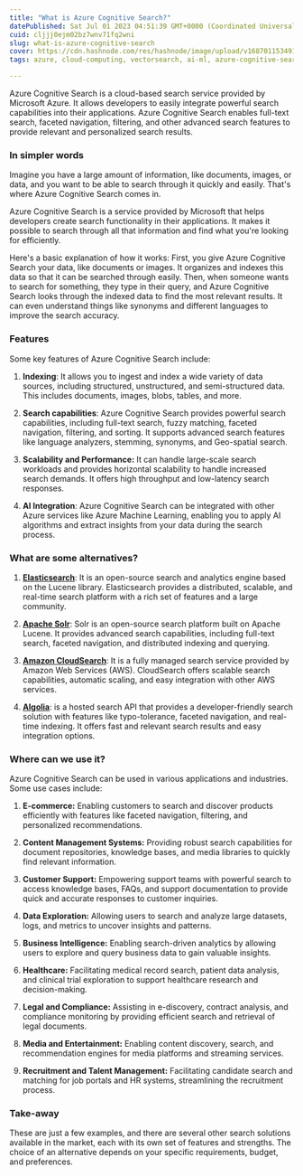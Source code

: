 ```yaml
---
title: "What is Azure Cognitive Search?"
datePublished: Sat Jul 01 2023 04:51:39 GMT+0000 (Coordinated Universal Time)
cuid: cljjj0ejm02bz7wnv71fq2wni
slug: what-is-azure-cognitive-search
cover: https://cdn.hashnode.com/res/hashnode/image/upload/v1687011534914/38b97972-f62a-42ab-acf2-8c2ff14b64c3.png
tags: azure, cloud-computing, vectorsearch, ai-ml, azure-cognitive-search

---
```


Azure Cognitive Search is a cloud-based search service provided by Microsoft Azure. It allows developers to easily integrate powerful search capabilities into their applications. Azure Cognitive Search enables full-text search, faceted navigation, filtering, and other advanced search features to provide relevant and personalized search results.

### In simpler words

Imagine you have a large amount of information, like documents, images, or data, and you want to be able to search through it quickly and easily. That's where Azure Cognitive Search comes in.

Azure Cognitive Search is a service provided by Microsoft that helps developers create search functionality in their applications. It makes it possible to search through all that information and find what you're looking for efficiently.

Here's a basic explanation of how it works: First, you give Azure Cognitive Search your data, like documents or images. It organizes and indexes this data so that it can be searched through easily. Then, when someone wants to search for something, they type in their query, and Azure Cognitive Search looks through the indexed data to find the most relevant results. It can even understand things like synonyms and different languages to improve the search accuracy.

### Features

Some key features of Azure Cognitive Search include:

1. **Indexing**: It allows you to ingest and index a wide variety of data sources, including structured, unstructured, and semi-structured data. This includes documents, images, blobs, tables, and more.
    
2. **Search capabilities**: Azure Cognitive Search provides powerful search capabilities, including full-text search, fuzzy matching, faceted navigation, filtering, and sorting. It supports advanced search features like language analyzers, stemming, synonyms, and Geo-spatial search.
    
3. **Scalability and Performance:** It can handle large-scale search workloads and provides horizontal scalability to handle increased search demands. It offers high throughput and low-latency search responses.
    
4. **AI Integration**: Azure Cognitive Search can be integrated with other Azure services like Azure Machine Learning, enabling you to apply AI algorithms and extract insights from your data during the search process.
    

### What are some alternatives?

1. [**Elasticsearch**](https://www.elastic.co/elasticsearch/): It is an open-source search and analytics engine based on the Lucene library. Elasticsearch provides a distributed, scalable, and real-time search platform with a rich set of features and a large community.
    
2. [**Apache Solr**](https://solr.apache.org/): Solr is an open-source search platform built on Apache Lucene. It provides advanced search capabilities, including full-text search, faceted navigation, and distributed indexing and querying.
    
3. [**Amazon CloudSearch**](https://aws.amazon.com/cloudsearch/): It is a fully managed search service provided by Amazon Web Services (AWS). CloudSearch offers scalable search capabilities, automatic scaling, and easy integration with other AWS services.
    
4. [**Algolia**](https://www.algolia.com/pricing/): is a hosted search API that provides a developer-friendly search solution with features like typo-tolerance, faceted navigation, and real-time indexing. It offers fast and relevant search results and easy integration options.
    

### Where can we use it?

Azure Cognitive Search can be used in various applications and industries. Some use cases include:

1. **E-commerce:** Enabling customers to search and discover products efficiently with features like faceted navigation, filtering, and personalized recommendations.
    
2. **Content Management Systems:** Providing robust search capabilities for document repositories, knowledge bases, and media libraries to quickly find relevant information.
    
3. **Customer Support:** Empowering support teams with powerful search to access knowledge bases, FAQs, and support documentation to provide quick and accurate responses to customer inquiries.
    
4. **Data Exploration:** Allowing users to search and analyze large datasets, logs, and metrics to uncover insights and patterns.
    
5. **Business Intelligence:** Enabling search-driven analytics by allowing users to explore and query business data to gain valuable insights.
    
6. **Healthcare:** Facilitating medical record search, patient data analysis, and clinical trial exploration to support healthcare research and decision-making.
    
7. **Legal and Compliance:** Assisting in e-discovery, contract analysis, and compliance monitoring by providing efficient search and retrieval of legal documents.
    
8. **Media and Entertainment:** Enabling content discovery, search, and recommendation engines for media platforms and streaming services.
    
9. **Recruitment and Talent Management:** Facilitating candidate search and matching for job portals and HR systems, streamlining the recruitment process.
    

### Take-away

These are just a few examples, and there are several other search solutions available in the market, each with its own set of features and strengths. The choice of an alternative depends on your specific requirements, budget, and preferences.